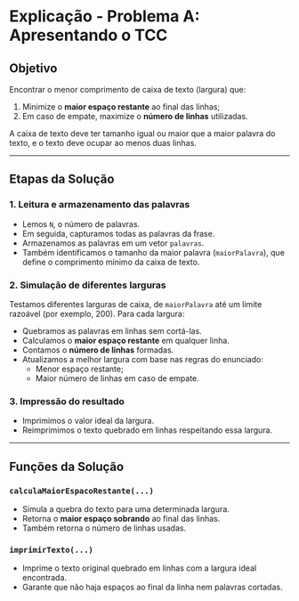 # Explicação - Problema A: Apresentando o TCC

## Objetivo
Encontrar o menor comprimento de caixa de texto (largura) que:
1. Minimize o **maior espaço restante** ao final das linhas;
2. Em caso de empate, maximize o **número de linhas** utilizadas.

A caixa de texto deve ter tamanho igual ou maior que a maior palavra do texto, e o texto deve ocupar ao menos duas linhas.

---

## Etapas da Solução

### 1. Leitura e armazenamento das palavras
- Lemos `N`, o número de palavras.
- Em seguida, capturamos todas as palavras da frase.
- Armazenamos as palavras em um vetor `palavras`.
- Também identificamos o tamanho da maior palavra (`maiorPalavra`), que define o comprimento mínimo da caixa de texto.

### 2. Simulação de diferentes larguras
Testamos diferentes larguras de caixa, de `maiorPalavra` até um limite razoável (por exemplo, 200). Para cada largura:
- Quebramos as palavras em linhas sem cortá-las.
- Calculamos o **maior espaço restante** em qualquer linha.
- Contamos o **número de linhas** formadas.
- Atualizamos a melhor largura com base nas regras do enunciado:
  - Menor espaço restante;
  - Maior número de linhas em caso de empate.

### 3. Impressão do resultado
- Imprimimos o valor ideal da largura.
- Reimprimimos o texto quebrado em linhas respeitando essa largura.

---

## Funções da Solução

### `calculaMaiorEspacoRestante(...)`
- Simula a quebra do texto para uma determinada largura.
- Retorna o **maior espaço sobrando** ao final das linhas.
- Também retorna o número de linhas usadas.

### `imprimirTexto(...)`
- Imprime o texto original quebrado em linhas com a largura ideal encontrada.
- Garante que não haja espaços ao final da linha nem palavras cortadas.

